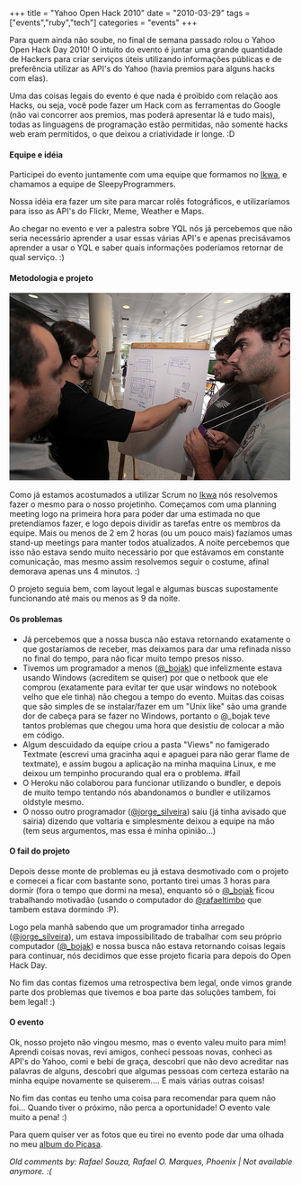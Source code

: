 +++
title = "Yahoo Open Hack 2010"
date = "2010-03-29"
tags = ["events","ruby","tech"]
categories = "events"
+++

Para quem ainda não soube, no final de semana passado rolou o Yahoo
Open Hack Day 2010! O intuito do evento é juntar uma grande quantidade
de Hackers para criar serviços úteis utilizando informações públicas e
de preferência utilizar as API's do Yahoo (havia premios para alguns
hacks com elas).

Uma das coisas legais do evento é que nada é proibido com relação aos
Hacks, ou seja, você pode fazer um Hack com as ferramentas do Google
(não vai concorrer aos premios, mas poderá apresentar lá e tudo mais),
todas as linguagens de programação estão permitidas, não somente hacks
web eram permitidos, o que deixou a criatividade ir longe. :D

#### Equipe e idéia ####

Participei do evento juntamente com uma equipe que formamos no
[Ikwa](www.ikwa.com.br), e chamamos a equipe de SleepyProgrammers.

Nossa idéia era fazer um site para marcar rolês fotográficos, e
utilizaríamos para isso as API's do Flickr, Meme, Weather e Maps.

Ao chegar no evento e ver a palestra sobre YQL nós já percebemos que
não seria necessário aprender a usar essas várias API's e apenas
precisávamos aprender a usar o YQL e saber quais informações
poderíamos retornar de qual serviço. :)

#### Metodologia e projeto ####

[![Foto da equipe do Openhack](/images/posts/openhack.jpg "Equipe do Openhack")](/images/posts/openhack.jpg "Equipe do openhack")

Como já estamos acostumados a utilizar Scrum no
[Ikwa](www.ikwa.com.br) nós resolvemos fazer o mesmo para o nosso
projetinho. Começamos com uma planning meeting logo na primeira hora
para poder dar uma estimada no que pretendíamos fazer, e logo depois
dividir as tarefas entre os membros da equipe.  Mais ou menos de 2 em
2 horas (ou um pouco mais) fazíamos umas stand-up meetings para manter
todos atualizados. A noite percebemos que isso não estava sendo muito
necessário por que estávamos em constante comunicação, mas mesmo assim
resolvemos seguir o costume, afinal demorava apenas uns 4 minutos. :)

O projeto seguia bem, com layout legal e algumas buscas supostamente
funcionando até mais ou menos as 9 da noite.

#### Os problemas ####

* Já percebemos que a nossa busca não estava retornando exatamente o que gostaríamos de receber, mas deixamos para dar uma refinada nisso no final do tempo, para não ficar muito tempo presos nisso.
* Tivemos um programador a menos ([@_bojak](http://twitter.com/_bojak)) que infelizmente estava usando Windows (acreditem se quiser) por que o netbook que ele comprou (exatamente para evitar ter que usar windows no notebook velho que ele tinha) não chegou a tempo do evento. Muitas das coisas que são simples de se instalar/fazer em um "Unix like" são uma grande dor de cabeça para se fazer no Windows, portanto o @_bojak teve tantos problemas que chegou uma hora que desistiu de colocar a mão em código.
* Algum descuidado da equipe criou a pasta "Views" no famigerado Textmate (escrevi uma gracinha aqui e apaguei para não gerar flame de textmate), e assim bugou a aplicação na minha maquina Linux, e me deixou um tempinho procurando qual era o problema. #fail
* O Heroku não colaborou para funcionar utilizando o bundler, e depois de muito tempo tentando nós abandonamos o bundler e utilizamos oldstyle mesmo.
* O nosso outro programador ([@jorge_silveira](http://twitter.com/jorge_silveira)) saiu (já tinha avisado que sairia) dizendo que voltaria e simplesmente deixou a equipe na mão (tem seus argumentos, mas essa é minha opinião...)

#### O fail do projeto ####

Depois desse monte de problemas eu já estava desmotivado com o projeto
e comecei a ficar com bastante sono, portanto tirei umas 3 horas para
dormir (fora o tempo que dormi na mesa), enquanto só o
[@_bojak](http://twitter.com/_bojak) ficou trabalhando motivadão
(usando o computador do [@rafaeltimbo](http://twitter.com/rafaeltimbo)
que tambem estava dormindo :P).

Logo pela manhã sabendo que um programador tinha arregado
([@jorge_silveira](http://twitter.com/jorge_silveira)), um estava
impossibilitado de trabalhar com seu próprio computador
([@_bojak](http://twitter.com/_bojak)) e nossa busca não estava
retornando coisas legais para continuar, nós decidimos que esse
projeto ficaria para depois do Open Hack Day.

No fim das contas fizemos uma retrospectiva bem legal, onde vimos
grande parte dos problemas que tivemos e boa parte das soluções
tambem, foi bem legal! :)

#### O evento ####

Ok, nosso projeto não vingou mesmo, mas o evento valeu muito para mim!
Aprendi coisas novas, revi amigos, conheci pessoas novas, conheci as
API's do Yahoo, comi e bebi de graça, descobri que não devo acreditar
nas palavras de alguns, descobri que algumas pessoas com certeza
estarão na minha equipe novamente se quiserem.... E mais várias outras
coisas!

No fim das contas eu tenho uma coisa para recomendar para quem não
foi... Quando tiver o próximo, não perca a oportunidade! O evento vale
muito a pena! :)

Para quem quiser ver as fotos que eu tirei no evento pode dar uma
olhada no meu [album do
Picasa](http://picasaweb.google.com/Willian.molinari/Openhack?feat=directlink).



_Old comments by: Rafael Souza, Rafael O. Marques, Phoenix | Not available anymore. :(_
